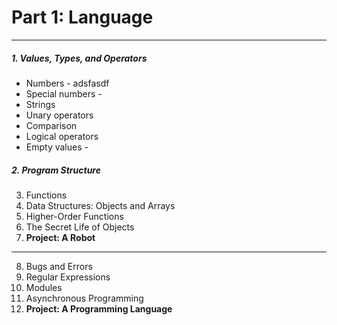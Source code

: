 # Part 1: Language
---
##### 1. Values, Types, and Operators
- Numbers - adsfasdf
- Special numbers -
- Strings
- Unary operators
- Comparison
- Logical operators
- Empty values -

##### 2. Program Structure
3. Functions
4. Data Structures: Objects and Arrays
5. Higher-Order Functions
6. The Secret Life of Objects
7. **Project: A Robot**

---
8. Bugs and Errors
9. Regular Expressions
10. Modules
11. Asynchronous Programming
12. **Project: A Programming Language**
